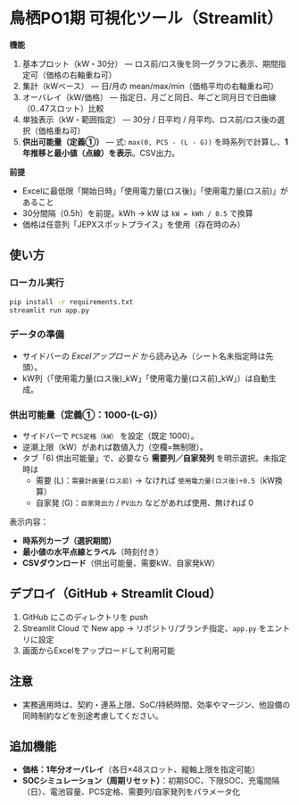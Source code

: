 
# 鳥栖PO1期 可視化ツール（Streamlit）

**機能**
1. 基本プロット（kW・30分） — ロス前/ロス後を同一グラフに表示、期間指定可（価格の右軸重ね可）  
2. 集計（kWベース） — 日/月の mean/max/min（価格平均の右軸重ね可）  
4. オーバレイ（kW/価格） — 指定日、月ごと同日、年ごと同月日で日曲線（0..47スロット）比較  
5. 単独表示（kW・範囲指定） — 30分 / 日平均 / 月平均、ロス前/ロス後の選択（価格重ね可）  
6. **供出可能量（定義①）** — 式: `max(0, PCS - (L - G))` を時系列で計算し、**1年推移と最小値（点線）を表示**。CSV出力。

**前提**  
- Excelに最低限「開始日時」「使用電力量(ロス後)」「使用電力量(ロス前)」があること  
- 30分間隔（0.5h）を前提。kWh → kW は `kW = kWh / 0.5` で換算  
- 価格は任意列「JEPXスポットプライス」を使用（存在時のみ）

## 使い方

### ローカル実行
```bash
pip install -r requirements.txt
streamlit run app.py
```

### データの準備
- サイドバーの *Excelアップロード* から読み込み（シート名未指定時は先頭）。
- kW列（「使用電力量(ロス後)_kW」「使用電力量(ロス前)_kW」）は自動生成。

### 供出可能量（定義①：1000-(L-G)）
- サイドバーで `PCS定格（kW）` を設定（既定 1000）。
- 逆潮上限（kW）があれば数値入力（空欄=無制限）。
- タブ「6) 供出可能量」で、必要なら **需要列／自家発列** を明示選択。未指定時は
  - 需要 \(L\)：`需要計画量(ロス前)` → なければ `使用電力量(ロス後)÷0.5`（kW換算）
  - 自家発 \(G\)：`自家発出力` / `PV出力` などがあれば使用、無ければ 0

表示内容：  
- **時系列カーブ（選択期間）**  
- **最小値の水平点線とラベル**（時刻付き）  
- **CSVダウンロード**（供出可能量、需要kW、自家発kW）

## デプロイ（GitHub + Streamlit Cloud）
1. GitHub にこのディレクトリを push  
2. Streamlit Cloud で New app → リポジトリ/ブランチ指定、`app.py` をエントリに設定  
3. 画面からExcelをアップロードして利用可能

## 注意
- 実務適用時は、契約・連系上限、SoC/持続時間、効率やマージン、他設備の同時制約などを別途考慮してください。


## 追加機能
- **価格：1年分オーバレイ**（各日×48スロット、縦軸上限を指定可能）
- **SOCシミュレーション（周期リセット）**：初期SOC、下限SOC、充電間隔（日）、電池容量、PCS定格、需要列/自家発列をパラメータ化
